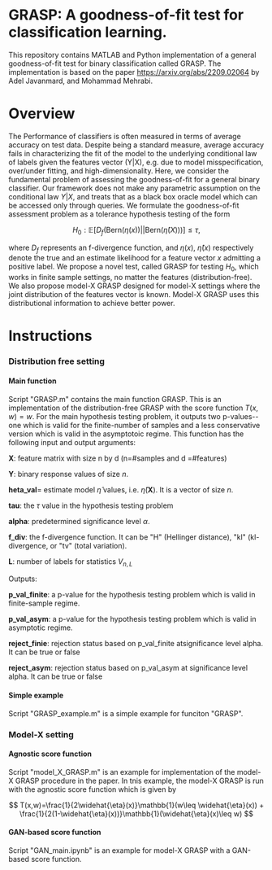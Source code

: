 # GRASP: A goodness-of-fit test for classification learning.
This repository contains MATLAB and Python implementation of a general goodness-of-fit test for binary classification called GRASP. The implementation is based on the paper https://arxiv.org/abs/2209.02064 by Adel Javanmard, and Mohammad Mehrabi. 
# Overview
The Performance of classifiers is often measured in terms of average accuracy on test data. Despite being a standard measure, average accuracy fails in characterizing the fit of the model to the underlying conditional law of labels given the features vector (Y|X), e.g. due to model misspecification, over/under fitting, and high-dimensionality. Here, we consider the fundamental problem of assessing the goodness-of-fit for a general binary classifier. Our framework does not make any parametric assumption on the conditional law $Y|X$, and treats that as a black box oracle model which can be accessed only through queries. We formulate the goodness-of-fit assessment problem as a tolerance hypothesis testing of the form

$$
H_0:\mathbb{E}\bigg[ D_f\Big( \mathsf{Bern}(\eta(x)) || \mathsf{Bern}(\widehat{\eta}(X)) \Big) \bigg]\leq \tau,
$$

where $D_f$ represents an f-divergence function, and $\eta(x)$, $\widehat{\eta}(x)$ respectively denote the true and an estimate likelihood for a feature vector $x$ admitting a positive label. We propose a novel test, called GRASP for testing $H_0$, which works in finite sample settings, no matter the features (distribution-free). We also propose model-X GRASP designed for model-X settings where the joint distribution of the features vector is known. Model-X GRASP uses this distributional information to achieve better power. 

# Instructions

### Distribution free setting ###
#### Main function ####

Script "GRASP.m" contains the main function GRASP. This is an implementation of the distribution-free GRASP with the score function $T(x,w)=w$. For the main hypothesis testing problem, it outputs two p-values--one which is valid for the finite-number of samples and a less conservative version which is valid in the asymptotoic regime.  This function has the following input and output arguments:

**X**: feature matrix with size n by d  (n=#samples and d =#features)

**Y**: binary response values of size $n$. 


**heta_val**= estimate model $\widehat{\eta}$ values, i.e. $\widehat{\eta}(\mathbf{X})$. It is a vector of size $n$. 


**tau**: the $\tau$ value in the hypothesis testing problem


**alpha**: predetermined significance level $\alpha$.


**f_div**: the f-divergence function. It can be "H" (Hellinger distance), "kl" (kl-divergence, or "tv" (total variation).


**L**: number of labels for statistics $V_{n,L}$


Outputs:


**p_val_finite**: a p-value for the hypothesis testing problem which is valid in finite-sample regime.


**p_val_asym**:  a p-value for the hypothesis testing problem which is valid in asymptotic regime.


**reject_finie**: rejection status based on p_val_finite atsignificance level alpha. It can be true or false


**reject_asym**: rejection status based on p_val_asym at significance level alpha. It can be true or false

#### Simple example ####
Script "GRASP_example.m" is a simple example for funciton "GRASP". 

### Model-X setting ###
#### Agnostic score function ####
Script "model_X_GRASP.m" is an example for implementation of the model-X GRASP procedure in the paper.  In tnis example, the model-X GRASP is run with the agnostic score function which is given by


$$ T(x,w)=\frac{1}{2\widehat{\eta}(x)}\mathbb{1}(w\leq \widehat{\eta}(x)) + \frac{1}{2(1-\widehat{\eta}(x))}\mathbb{1}(\widehat{\eta}(x)\leq w)    $$
#### GAN-based score function ####

Script "GAN_main.ipynb" is an example for model-X GRASP with a GAN-based score function.






